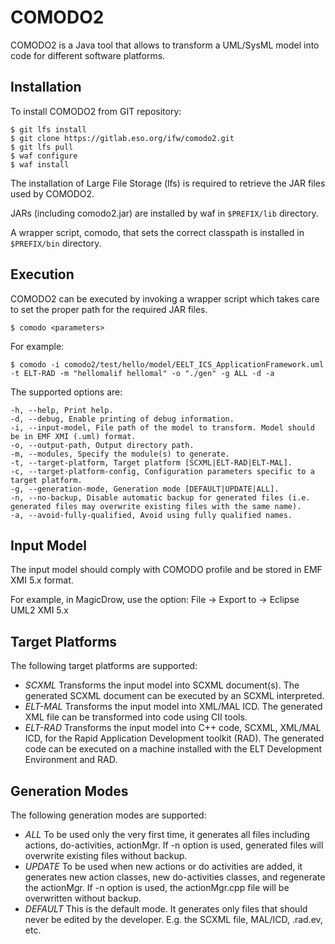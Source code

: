 COMODO2
=======
COMODO2 is a Java tool that allows to transform a UML/SysML model into code for different software platforms.

Installation
------------
To install COMODO2 from GIT repository:

    $ git lfs install
    $ git clone https://gitlab.eso.org/ifw/comodo2.git   
    $ git lfs pull
    $ waf configure
    $ waf install

The installation of Large File Storage (lfs) is required to retrieve the JAR files used by COMODO2.

JARs (including comodo2.jar) are installed by waf in `$PREFIX/lib` directory.

A wrapper script, comodo, that sets the correct classpath is installed in `$PREFIX/bin` directory.

Execution
---------
COMODO2 can be executed by invoking a wrapper script which takes care to set the proper path for the required JAR files.

    $ comodo <parameters>

For example:

    $ comodo -i comodo2/test/hello/model/EELT_ICS_ApplicationFramework.uml -t ELT-RAD -m "hellomalif hellomal" -o "./gen" -g ALL -d -a

The supported options are:

    -h, --help, Print help.
    -d, --debug, Enable printing of debug information.
    -i, --input-model, File path of the model to transform. Model should be in EMF XMI (.uml) format.
    -o, --output-path, Output directory path.
    -m, --modules, Specify the module(s) to generate.
    -t, --target-platform, Target platform [SCXML|ELT-RAD|ELT-MAL].		
    -c, --target-platform-config, Configuration parameters specific to a target platform.
    -g, --generation-mode, Generation mode [DEFAULT|UPDATE|ALL].
    -n, --no-backup, Disable automatic backup for generated files (i.e. generated files may overwrite existing files with the same name).
    -a, --avoid-fully-qualified, Avoid using fully qualified names.
     
Input Model
-----------
The input model should comply with COMODO profile and be stored in EMF XMI 5.x format.

For example, in MagicDrow, use the option: File -> Export to -> Eclipse UML2 XMI 5.x

Target Platforms
----------------
The following target platforms are supported:

  - *SCXML* Transforms the input model into SCXML document(s). The generated SCXML document can be executed by an SCXML interpreted.
  - *ELT-MAL* Transforms the input model into XML/MAL ICD. The generated XML file can be transformed into code using CII tools.
  - *ELT-RAD* Transforms the input model into C++ code, SCXML, XML/MAL ICD, for the Rapid Application Development toolkit (RAD). The generated code can be executed on a machine installed with the ELT Development Environment and RAD.
   
Generation Modes
----------------
The following generation modes are supported:

  - *ALL* To be used only the very first time, it generates all files including actions, do-activities, actionMgr. If -n option is used, generated files will overwrite existing files without backup.
  - *UPDATE* To be used when new actions or do activities are added, it generates new action classes, new do-activities classes, and regenerate the actionMgr. If -n option is used, the actionMgr.cpp file will be overwritten without backup.
  - *DEFAULT* This is the default mode. It generates only files that should never be edited by the developer. E.g. the SCXML file, MAL/ICD, .rad.ev, etc.
  
